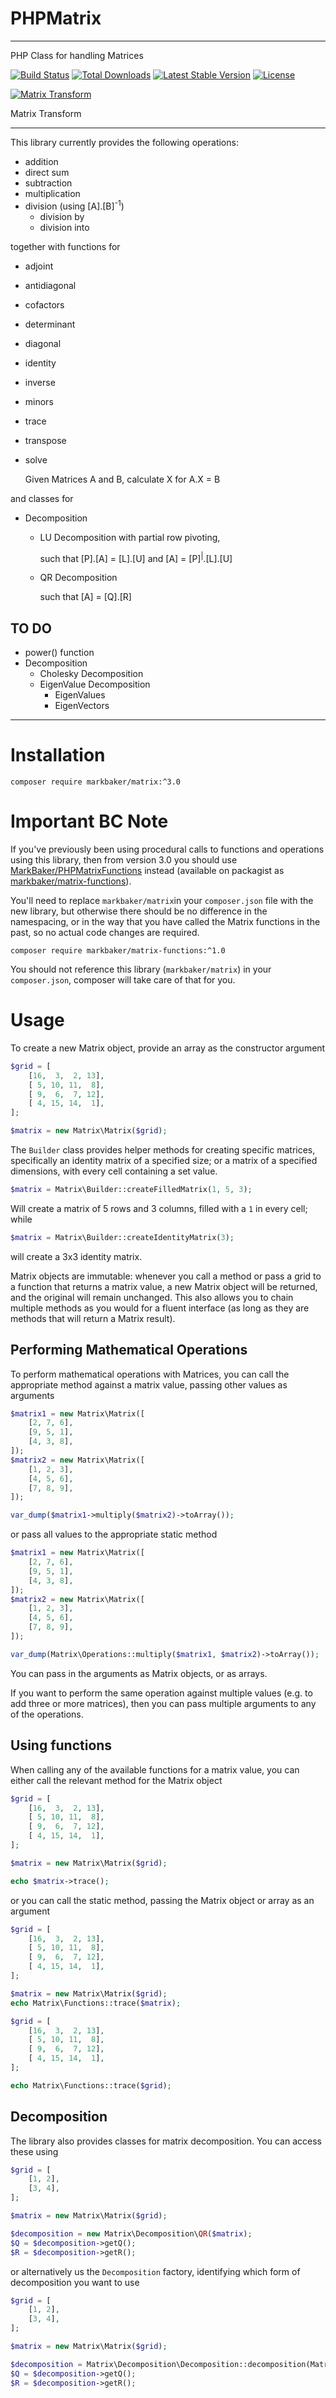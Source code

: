PHPMatrix
==========

---

PHP Class for handling Matrices

[![Build Status](https://github.com/MarkBaker/PHPMatrix/workflows/main/badge.svg)](https://github.com/MarkBaker/PHPMatrix/actions)
[![Total Downloads](https://img.shields.io/packagist/dt/markbaker/matrix)](https://packagist.org/packages/markbaker/matrix)
[![Latest Stable Version](https://img.shields.io/github/v/release/MarkBaker/PHPMatrix)](https://packagist.org/packages/markbaker/matrix)
[![License](https://img.shields.io/github/license/MarkBaker/PHPMatrix)](https://packagist.org/packages/markbaker/matrix)


[![Matrix Transform](https://imgs.xkcd.com/comics/matrix_transform.png)](https://xkcd.com/184/)

Matrix Transform

---

This library currently provides the following operations:

 - addition
 - direct sum
 - subtraction
 - multiplication
 - division (using [A].[B]<sup>-1</sup>)
    - division by
    - division into

together with functions for 

 - adjoint
 - antidiagonal
 - cofactors
 - determinant
 - diagonal
 - identity
 - inverse
 - minors
 - trace
 - transpose
 - solve

   Given Matrices A and B, calculate X for A.X = B
   
and classes for

 - Decomposition
   - LU Decomposition with partial row pivoting,

     such that [P].[A] = [L].[U] and [A] = [P]<sup>|</sup>.[L].[U]
   - QR Decomposition

     such that [A] = [Q].[R]

## TO DO

 - power() function
 - Decomposition
   - Cholesky Decomposition
   - EigenValue Decomposition 
     - EigenValues
     - EigenVectors

---

# Installation

```shell
composer require markbaker/matrix:^3.0
```

# Important BC Note

If you've previously been using procedural calls to functions and operations using this library, then from version 3.0 you should use [MarkBaker/PHPMatrixFunctions](https://github.com/MarkBaker/PHPMatrixFunctions) instead (available on packagist as [markbaker/matrix-functions](https://packagist.org/packages/markbaker/matrix-functions)).

You'll need to replace `markbaker/matrix`in your `composer.json` file with the new library, but otherwise there should be no difference in the namespacing, or in the way that you have called the Matrix functions in the past, so no actual code changes are required.

```shell
composer require markbaker/matrix-functions:^1.0
```

You should not reference this library (`markbaker/matrix`) in your `composer.json`, composer will take care of that for you.

# Usage

To create a new Matrix object, provide an array as the constructor argument

```php
$grid = [
    [16,  3,  2, 13],
    [ 5, 10, 11,  8],
    [ 9,  6,  7, 12],
    [ 4, 15, 14,  1],
];

$matrix = new Matrix\Matrix($grid);
```
The `Builder` class provides helper methods for creating specific matrices, specifically an identity matrix of a specified size; or a matrix of a specified dimensions, with every cell containing a set value.
```php
$matrix = Matrix\Builder::createFilledMatrix(1, 5, 3);
```
Will create a matrix of 5 rows and 3 columns, filled with a `1` in every cell; while
```php
$matrix = Matrix\Builder::createIdentityMatrix(3);
```
will create a 3x3 identity matrix.


Matrix objects are immutable: whenever you call a method or pass a grid to a function that returns a matrix value, a new Matrix object will be returned, and the original will remain unchanged. This also allows you to chain multiple methods as you would for a fluent interface (as long as they are methods that will return a Matrix result).

## Performing Mathematical Operations

To perform mathematical operations with Matrices, you can call the appropriate method against a matrix value, passing other values as arguments

```php
$matrix1 = new Matrix\Matrix([
    [2, 7, 6],
    [9, 5, 1],
    [4, 3, 8],
]);
$matrix2 = new Matrix\Matrix([
    [1, 2, 3],
    [4, 5, 6],
    [7, 8, 9],
]);

var_dump($matrix1->multiply($matrix2)->toArray());
```
or pass all values to the appropriate static method
```php
$matrix1 = new Matrix\Matrix([
    [2, 7, 6],
    [9, 5, 1],
    [4, 3, 8],
]);
$matrix2 = new Matrix\Matrix([
    [1, 2, 3],
    [4, 5, 6],
    [7, 8, 9],
]);

var_dump(Matrix\Operations::multiply($matrix1, $matrix2)->toArray());
```
You can pass in the arguments as Matrix objects, or as arrays.

If you want to perform the same operation against multiple values (e.g. to add three or more matrices), then you can pass multiple arguments to any of the operations.

## Using functions

When calling any of the available functions for a matrix value, you can either call the relevant method for the Matrix object
```php
$grid = [
    [16,  3,  2, 13],
    [ 5, 10, 11,  8],
    [ 9,  6,  7, 12],
    [ 4, 15, 14,  1],
];

$matrix = new Matrix\Matrix($grid);

echo $matrix->trace();
```
or you can call the static method, passing the Matrix object or array as an argument 
```php
$grid = [
    [16,  3,  2, 13],
    [ 5, 10, 11,  8],
    [ 9,  6,  7, 12],
    [ 4, 15, 14,  1],
];

$matrix = new Matrix\Matrix($grid);
echo Matrix\Functions::trace($matrix);
```
```php
$grid = [
    [16,  3,  2, 13],
    [ 5, 10, 11,  8],
    [ 9,  6,  7, 12],
    [ 4, 15, 14,  1],
];

echo Matrix\Functions::trace($grid);
```

## Decomposition

The library also provides classes for matrix decomposition. You can access these using
```php
$grid = [
    [1, 2],
    [3, 4],
];

$matrix = new Matrix\Matrix($grid);

$decomposition = new Matrix\Decomposition\QR($matrix);
$Q = $decomposition->getQ();
$R = $decomposition->getR();
```

or alternatively us the `Decomposition` factory, identifying which form of decomposition you want to use
```php
$grid = [
    [1, 2],
    [3, 4],
];

$matrix = new Matrix\Matrix($grid);

$decomposition = Matrix\Decomposition\Decomposition::decomposition(Matrix\Decomposition\Decomposition::QR, $matrix);
$Q = $decomposition->getQ();
$R = $decomposition->getR();
```
